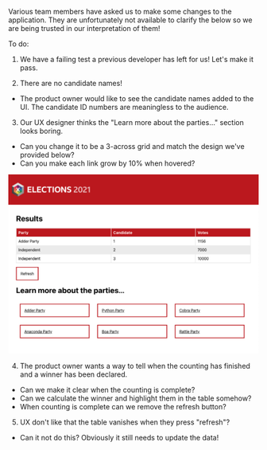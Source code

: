Various team members have asked us to make some changes to the application. They are unfortunately not available to clarify the below so we are being trusted in our interpretation of them!

To do:

1) We have a failing test a previous developer has left for us! Let's make it pass.

2) There are no candidate names!

- The product owner would like to see the candidate names added to the UI. The candidate ID numbers are meaningless to the audience.

3) Our UX designer thinks the "Learn more about the parties..." section looks boring. 
- Can you change it to be a 3-across grid and match the design we've provided below?
- Can you make each link grow by 10% when hovered?

![Party Links UX Design](assets/party-links-ux-design.png)

4) The product owner wants a way to tell when the counting has finished and a winner has been declared.

- Can we make it clear when the counting is complete?
- Can we calculate the winner and highlight them in the table somehow?
- When counting is complete can we remove the refresh button?

5) UX don't like that the table vanishes when they press "refresh"?

- Can it not do this? Obviously it still needs to update the data!
